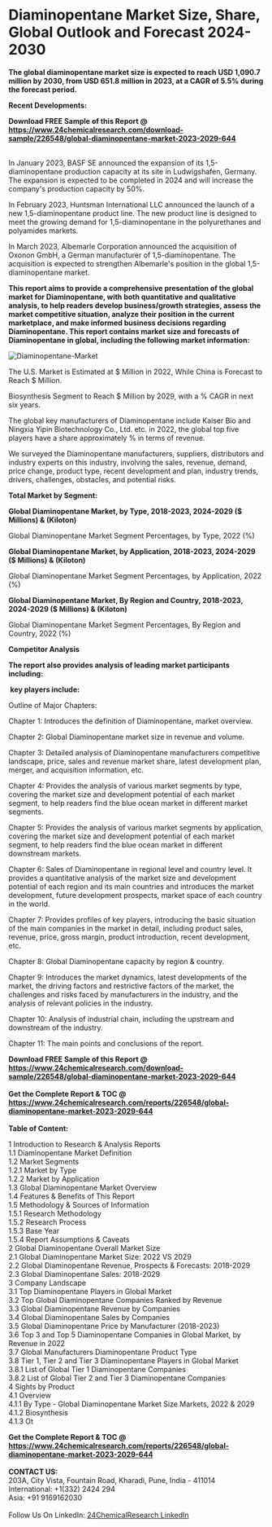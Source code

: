 <h1>Diaminopentane Market Size, Share, Global Outlook and Forecast 2024-2030</h1><p><strong>The global diaminopentane market size is expected to reach USD 1,090.7 million by 2030, from USD 651.8 million in 2023, at a CAGR of 5.5% during the forecast period.</strong></p><p>
</p><p><strong>Recent Developments:</strong></p><div><b>Download FREE Sample of this Report @ 
            <a href="https://www.24chemicalresearch.com/download-sample/226548/global-diaminopentane-market-2023-2029-644">
            https://www.24chemicalresearch.com/download-sample/226548/global-diaminopentane-market-2023-2029-644</a></b></div><br><p>
</p><p>In January 2023, BASF SE announced the expansion of its 1,5-diaminopentane production capacity at its site in Ludwigshafen, Germany. The expansion is expected to be completed in 2024 and will increase the company's production capacity by 50%.</p><p>
</p><p>In February 2023, Huntsman International LLC announced the launch of a new 1,5-diaminopentane product line. The new product line is designed to meet the growing demand for 1,5-diaminopentane in the polyurethanes and polyamides markets.</p><p>
</p><p>In March 2023, Albemarle Corporation announced the acquisition of Oxonon GmbH, a German manufacturer of 1,5-diaminopentane. The acquisition is expected to strengthen Albemarle's position in the global 1,5-diaminopentane market.</p><p>
</p><p><strong>This report aims to provide a comprehensive presentation of the global market for Diaminopentane, with both quantitative and qualitative analysis, to help readers develop business/growth strategies, assess the market competitive situation, analyze their position in the current marketplace, and make informed business decisions regarding Diaminopentane. This report contains market size and forecasts of Diaminopentane in global, including the following market information:</strong></p><p>
</p><p>
</p><p><img alt="Diaminopentane-Market" src="https://media.licdn.com/dms/image/D4D12AQF37W232zMl5Q/article-cover_image-shrink_423_752/0/1688971545811?e=1694649600&amp;v=beta&amp;t=KEJfNEckVYy0BmS6RJmyi_dJBJ1QKKEsLZjsvwO36b8"></p><p>
</p><p>The U.S. Market is Estimated at $ Million in 2022, While China is Forecast to Reach $ Million.</p><p>
Biosynthesis Segment to Reach $ Million by 2029, with a % CAGR in next six years.</p><p>
The global key manufacturers of Diaminopentane include Kaiser Bio and Ningxia Yipin Biotechnology Co., Ltd. etc. in 2022, the global top five players have a share approximately % in terms of revenue.</p><p>
We surveyed the Diaminopentane manufacturers, suppliers, distributors and industry experts on this industry, involving the sales, revenue, demand, price change, product type, recent development and plan, industry trends, drivers, challenges, obstacles, and potential risks.</p><p>
<strong>Total Market by Segment:</strong></p><p>
</p><p><strong>Global Diaminopentane Market, by Type, 2018-2023, 2024-2029 ($ Millions) &amp; (Kiloton)</strong></p><p>
Global Diaminopentane Market Segment Percentages, by Type, 2022 (%)</p><p>
</p><p>
</p><p><strong>Global Diaminopentane Market, by Application, 2018-2023, 2024-2029 ($ Millions) &amp; (Kiloton)</strong></p><p>
Global Diaminopentane Market Segment Percentages, by Application, 2022 (%)</p><p>
</p><p>
</p><p><strong>Global Diaminopentane Market, By Region and Country, 2018-2023, 2024-2029 ($ Millions) &amp; (Kiloton)</strong></p><p>
Global Diaminopentane Market Segment Percentages, By Region and Country, 2022 (%)</p><p>
</p><p>
<strong>Competitor Analysis</strong></p><p>
</p><p><strong>The report also provides analysis of leading market participants including:</strong></p><p>
</p><p>
<strong> key players include:</strong></p><p>
</p><p>
</p><p>Outline of Major Chapters:</p><p>
Chapter 1: Introduces the definition of Diaminopentane, market overview.</p><p>
Chapter 2: Global Diaminopentane market size in revenue and volume.</p><p>
Chapter 3: Detailed analysis of Diaminopentane manufacturers competitive landscape, price, sales and revenue market share, latest development plan, merger, and acquisition information, etc.</p><p>
Chapter 4: Provides the analysis of various market segments by type, covering the market size and development potential of each market segment, to help readers find the blue ocean market in different market segments.</p><p>
Chapter 5: Provides the analysis of various market segments by application, covering the market size and development potential of each market segment, to help readers find the blue ocean market in different downstream markets.</p><p>
Chapter 6: Sales of Diaminopentane in regional level and country level. It provides a quantitative analysis of the market size and development potential of each region and its main countries and introduces the market development, future development prospects, market space of each country in the world.</p><p>
Chapter 7: Provides profiles of key players, introducing the basic situation of the main companies in the market in detail, including product sales, revenue, price, gross margin, product introduction, recent development, etc.</p><p>
Chapter 8: Global Diaminopentane capacity by region &amp; country.</p><p>
Chapter 9: Introduces the market dynamics, latest developments of the market, the driving factors and restrictive factors of the market, the challenges and risks faced by manufacturers in the industry, and the analysis of relevant policies in the industry.</p><p>
Chapter 10: Analysis of industrial chain, including the upstream and downstream of the industry.</p><p>
Chapter 11: The main points and conclusions of the report.</p><div><b>Download FREE Sample of this Report @ 
            <a href="https://www.24chemicalresearch.com/download-sample/226548/global-diaminopentane-market-2023-2029-644">
            https://www.24chemicalresearch.com/download-sample/226548/global-diaminopentane-market-2023-2029-644</a></b></div><br><div><b>Get the Complete Report & TOC @ 
            <a href="https://www.24chemicalresearch.com/reports/226548/global-diaminopentane-market-2023-2029-644">
            https://www.24chemicalresearch.com/reports/226548/global-diaminopentane-market-2023-2029-644</a></b></div><br>
            <b>Table of Content:</b><p>1 Introduction to Research & Analysis Reports<br />
    1.1 Diaminopentane Market Definition<br />
    1.2 Market Segments<br />
        1.2.1 Market by Type<br />
        1.2.2 Market by Application<br />
    1.3 Global Diaminopentane Market Overview<br />
    1.4 Features & Benefits of This Report<br />
    1.5 Methodology & Sources of Information<br />
        1.5.1 Research Methodology<br />
        1.5.2 Research Process<br />
        1.5.3 Base Year<br />
        1.5.4 Report Assumptions & Caveats<br />
2 Global Diaminopentane Overall Market Size<br />
    2.1 Global Diaminopentane Market Size: 2022 VS 2029<br />
    2.2 Global Diaminopentane Revenue, Prospects & Forecasts: 2018-2029<br />
    2.3 Global Diaminopentane Sales: 2018-2029<br />
3 Company Landscape<br />
    3.1 Top Diaminopentane Players in Global Market<br />
    3.2 Top Global Diaminopentane Companies Ranked by Revenue<br />
    3.3 Global Diaminopentane Revenue by Companies<br />
    3.4 Global Diaminopentane Sales by Companies<br />
    3.5 Global Diaminopentane Price by Manufacturer (2018-2023)<br />
    3.6 Top 3 and Top 5 Diaminopentane Companies in Global Market, by Revenue in 2022<br />
    3.7 Global Manufacturers Diaminopentane Product Type<br />
    3.8 Tier 1, Tier 2 and Tier 3 Diaminopentane Players in Global Market<br />
        3.8.1 List of Global Tier 1 Diaminopentane Companies<br />
        3.8.2 List of Global Tier 2 and Tier 3 Diaminopentane Companies<br />
4 Sights by Product<br />
    4.1 Overview<br />
        4.1.1 By Type - Global Diaminopentane Market Size Markets, 2022 & 2029<br />
        4.1.2 Biosynthesis<br />
        4.1.3 Ot</p><div><b>Get the Complete Report & TOC @ 
            <a href="https://www.24chemicalresearch.com/reports/226548/global-diaminopentane-market-2023-2029-644">
            https://www.24chemicalresearch.com/reports/226548/global-diaminopentane-market-2023-2029-644</a></b></div><br><b>CONTACT US:</b><br>
            203A, City Vista, Fountain Road, Kharadi, Pune, India - 411014<br>
            International: +1(332) 2424 294<br>
            Asia: +91 9169162030 <br><br>
            Follow Us On LinkedIn: <a href="https://www.linkedin.com/company/24chemicalresearch/">24ChemicalResearch LinkedIn</a>